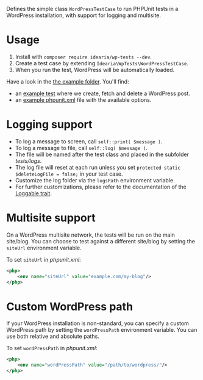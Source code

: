 Defines the simple class `WordPressTestCase` to run PHPUnit tests in a WordPress installation, with support for logging and multisite.

# Usage

1. Install with `composer require idearia/wp-tests --dev`.
1. Create a test case by extending `Idearia\WpTests\WordPressTestCase`.
1. When you run the test, WordPress will be automatically loaded.

Have a look in the [the example folder](examples). You'll find:
- an [example test](examples/WordPressTest.php) where we create, fetch and delete a WordPress post.
- an [example phpunit.xml](examples/phpunit.example.xml) file with the available options.


# Logging support

- To log a message to screen, call `self::print( $message )`.
- To log a message to file, call `self::log( $message )`.
- The file will be named after the test class and placed in the subfolder _tests/logs_.
- The log file will reset at each run unless you set `protected static $deleteLogFile = false;` in your test case.
- Customize the log folder via the `logsPath` environment variable.
- For further customizations, please refer to the documentation of the [Loggable trait](https://github.com/coccoinomane/phpunit-log).


# Multisite support

On a WordPress multisite network, the tests will be run on the main site/blog.
You can choose to test against a different site/blog by setting the `siteUrl` environment variable.

To set `siteUrl` in *phpunit.xml*:

```xml
<php>
    <env name="siteUrl" value="example.com/my-blog"/>
</php>
```

# Custom WordPress path

If your WordPress installation is non-standard, you can specify a custom WordPress path by setting the `wordPressPath` environment variable.
You can use both relative and absolute paths.

To set `wordPressPath` in *phpunit.xml*:

```xml
<php>
    <env name="wordPressPath" value="/path/to/wordpress/"/>
</php>
```


